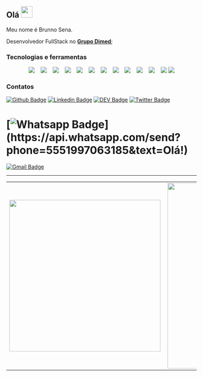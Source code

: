 
## Olá <img src="https://raw.githubusercontent.com/MartinHeinz/MartinHeinz/master/wave.gif" width="30px">

Meu nome é Brunno Sena.

Desenvolvedor FullStack no [**Grupo Dimed**](http://www.grupodimed.com.br/);

### Tecnologias e ferramentas

<p align="center">
  <img src="https://img.shields.io/badge/Javascript-EFD81D?style=social&logo=javascript&logoColor=EFD81D" />&nbsp;&nbsp;&nbsp;
  <img src="https://img.shields.io/badge/Typescript-2F74C0?style=social&logo=typescript&logoColor=2F74C0" />&nbsp;&nbsp;&nbsp;
  <img src="https://img.shields.io/badge/NodeJS-3D6098?style=social&logo=nodejs&logoColor=3D6098" />&nbsp;&nbsp;&nbsp;
  <img src="https://img.shields.io/badge/React-3D6098?style=social&logo=react&logoColor=3D6098" />&nbsp;&nbsp;&nbsp;
  <img src="https://img.shields.io/badge/React%20Native-3D6098?style=social&logo=react&logoColor=3D6098" />&nbsp;&nbsp;&nbsp;
  <img src="https://img.shields.io/badge/Angular%202+-D6262E?style=social&logo=angular&logoColor=D6262E" />&nbsp;&nbsp;&nbsp;
  <img src="https://img.shields.io/badge/Jest-BF3913?style=social&logo=jest&logoColor=BF3913" />&nbsp;&nbsp;&nbsp;
  <img src="https://img.shields.io/badge/Styled%20Components-DB7093?style=social&logo=styled-components&logoColor=DB7093" />&nbsp;&nbsp;&nbsp;
  <img src="https://img.shields.io/badge/Visual%20Studio%20Code-007ACC?style=social&logo=visual-studio-code&logoColor=007ACC" />&nbsp;&nbsp;&nbsp;
  <img src="https://img.shields.io/badge/Git-F05032?style=social&logo=git&logoColor=F05032" />&nbsp;&nbsp;&nbsp;
  <img src="https://img.shields.io/badge/Github-181717?style=social&logo=github&logoColor=181717" />&nbsp;&nbsp;&nbsp;
  <img src="https://img.shields.io/badge/Insomnia-5547B8?style=social&logo=insomnia&logoColor=5547B8" />
  <img src="https://img.shields.io/badge/Figma-F04B4C?style=social&logo=figma&logoColor=F04B4C" />
</p>

### Contatos

[![Github Badge](https://img.shields.io/badge/-Github-000?style=flat-square&logo=Github&logoColor=white&link=https://github.com/brunnosena)](https://github.com/brunnosena)
[![Linkedin Badge](https://img.shields.io/badge/-LinkedIn-blue?style=flat-square&logo=Linkedin&logoColor=white&link=https://www.linkedin.com/in/brunnosena/)](https://www.linkedin.com/in/brunnosena/)
[![DEV Badge](https://img.shields.io/badge/-DEV.to-000?style=flat-square&logo=dev.to&logoColor=white&link=https://dev.to/lucasgdb)](https://dev.to/brunnosena)
[![Twitter Badge](https://img.shields.io/badge/-Twitter-1ca0f1?style=flat-square&labelColor=1ca0f1&logo=twitter&logoColor=white&link=https://twitter.com/brunnosena)](https://twitter.com/brunnosena)
# [![Whatsapp Badge](https://img.shields.io/badge/-Whatsapp-4CA143?style=flat-square&labelColor=4CA143&logo=whatsapp&logoColor=white&link=https://api.whatsapp.com/send?phone=5551997063185&text=Olá!)](https://api.whatsapp.com/send?phone=5551997063185&text=Olá!)
[![Gmail Badge](https://img.shields.io/badge/-Gmail-c14438?style=flat-square&logo=Gmail&logoColor=white&link=mailto:brunno.constantine@gmail.com)](mailto:brunno.constantine@gmail.com)

---

<center>
	<table>
		<tr>
			<td>
				<img width="400px" align="left" src="https://github-readme-stats.vercel.app/api/top-langs/?username=brunnosena&layout=compact&theme=cobalt"/>
			</td>
			<td>
				<img width="490px" align="left" src="https://github-readme-stats.vercel.app/api?username=brunnosena&show_icons=true&theme=cobalt"/>
			</td>
		</tr>
	</table>
</center>
